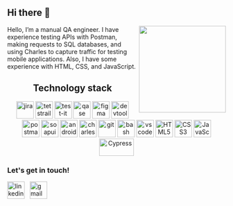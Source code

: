 <h2> Hi there 👋</h2>
<img src="https://media0.giphy.com/media/v1.Y2lkPTc5MGI3NjExdzdpZmt6cXM2ZmFjdDIybjE1YWJ3NXc4dDJycHhrZmYxZDBwcjhqdyZlcD12MV9pbnRlcm5hbF9naWZfYnlfaWQmY3Q9Zw/3o7TKMt1VVNkHV2PaE/giphy.gif" align="right" width="200px" />
<p>Hello, I’m a manual QA engineer.
I have experience testing APIs with Postman, making requests to SQL databases, and using Charles to capture traffic for testing mobile applications. Also, I have some experience with HTML, CSS, and JavaScript.</p>

<h2 align="center">Technology stack</h2>
<p align="center">
<img src="https://cdn.jsdelivr.net/gh/devicons/devicon/icons/jira/jira-original.svg" title="jira" alt="jira" width="40" height="40"/>
<img src="https://codahosted.io/packs/21236/unversioned/assets/LOGO/ba1091c59bab89cd2fd0f289622731fe16113d7b00905abe64759c313a4b73b76c1b0426076ed76cb74752234c734131df46992d5b8b48fc13e264240e4f7119f736cfeb64df36ded54b5cbf6198b9cadedf18dd0cac5c7dbcd16e6336c29363cd1292ba" title="testrail" alt="tetstrail" width="40" height="40"/>
<img src="https://docs.testit.software/images/testit_logo_icon.png" title="test-it" alt="test-it" width="40" height="40"/>
<img src="https://luna1.co/eb0187.png" title="qase" alt="qase" width="40" height="40"/>
<img src="https://cdn.jsdelivr.net/gh/devicons/devicon/icons/figma/figma-original.svg" title="figma" alt="figma" width="40" height="40"/>
<img src="https://d33wubrfki0l68.cloudfront.net/38b5c953a4667366685d55db55d057c86db1fc54/a0fdc/static/acae6b24d940347661ca901ea07f47c1/chrome-dev-logo-icon.png" title="devtools" alt="devtools" width="40" height="40"/>
<img src="https://cdn.worldvectorlogo.com/logos/postman.svg" title="postman" alt="postman" width="40" height="40"/>
<img src="https://encrypted-tbn0.gstatic.com/images?q=tbn:ANd9GcTDLj-17hLuPse4K5lo4VLNFRn89rjLSB-KKIZMdNjB0Q&s" title="soapui" alt="soapui" width="40" height="40"/>
 <img src="https://cdn.jsdelivr.net/gh/devicons/devicon/icons/androidstudio/androidstudio-original.svg" title="android-studio" alt="android-studio" width="40" height="40"/>
<img src="https://scontent.fnic1-2.fna.fbcdn.net/v/t39.30808-6/302566861_403605171884425_5386148225345855980_n.jpg?_nc_cat=105&ccb=1-7&_nc_sid=300f58&_nc_ohc=ihnkBzxCT1AAX83rMsP&_nc_ht=scontent.fnic1-2.fna&oh=00_AfAawDLUs72jZE9tYzpeO6iYO8BoRyjiXTZzWrGfbBzEew&oe=64DEA885" title="charles-proxy" alt="charles-proxy" width="40" height="40"/>
<img src="https://cdn.jsdelivr.net/gh/devicons/devicon/icons/git/git-original.svg" title="git" alt="git" width="40" height="40"/>
<img src="https://upload.wikimedia.org/wikipedia/commons/thumb/4/4b/Bash_Logo_Colored.svg/1024px-Bash_Logo_Colored.svg.png?20180723054350" title="bash" alt="bash" width="40" height="40"/>
<img src="https://cdn.jsdelivr.net/gh/devicons/devicon/icons/vscode/vscode-original.svg" title="vscode" alt="vscode" width="40" height="40"/>
<img src="https://cdn-icons-png.flaticon.com/512/919/919827.png" title="HTML5" alt="HTML5" width="40" height="40"/>
<img src="https://cdn.worldvectorlogo.com/logos/css-3.svg" title="CSS3" alt="CSS3" width="40" height="40"/>
<img src="https://cdn.worldvectorlogo.com/logos/logo-javascript.svg" title="JavaScript" alt="JavaScript" width="40" height="40"/>
<img src="https://www.cypress.io/images/layouts/cypress-logo.svg" title="Cypress" alt="Cypress" width="80" height="40"/>
</p>
<h3> Let's get in touch! </h3>
<p>
<a href= "https://www.linkedin.com/in/daria-dzhadaeva/"><img src="https://cdn.worldvectorlogo.com/logos/linkedin-icon.svg" width="40" height="40" alt="linkedin"/></a>
&nbsp;
<a href= "mailto:daria.dzhadaeva@gmail.com"><img src="https://cdn.worldvectorlogo.com/logos/official-gmail-icon-2020-.svg" width="40" height="40" alt="gmail"/></a>
</p>




<!--
**djadaeva/djadaeva** is a ✨ _special_ ✨ repository because its `README.md` (this file) appears on your GitHub profile.

Here are some ideas to get you started:

- 🔭 I’m currently working on ...
- 🌱 I’m currently learning ...
- 👯 I’m looking to collaborate on ...
- 🤔 I’m looking for help with ...
- 💬 Ask me about ...
- 📫 How to reach me: ...
- 😄 Pronouns: ...
- ⚡ Fun fact: ...
-->
